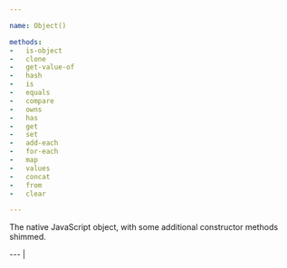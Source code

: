```yaml
---

name: Object()

methods:
-   is-object
-   clone
-   get-value-of
-   hash
-   is
-   equals
-   compare
-   owns
-   has
-   get
-   set
-   add-each
-   for-each
-   map
-   values
-   concat
-   from
-   clear

---
```


The native JavaScript object, with some additional constructor methods shimmed.

--- |

